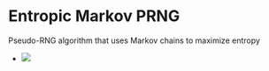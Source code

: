 # Entropic Markov PRNG
Pseudo-RNG algorithm that uses Markov chains to maximize entropy

- <img src="https://latex.codecogs.com/gif.latex?O_t=P(b | s) = {N(s, b)} over N(s) " /> 
